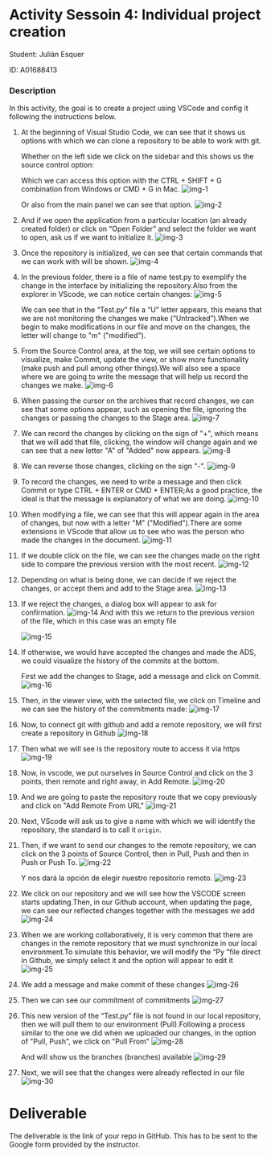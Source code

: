 # Activity Sessoin 4: Individual project creation

Student: Julián Esquer

ID: A01688413

### Description

In this activity, the goal is to create a project using VSCode and config it following the instructions below.

1. At the beginning of Visual Studio Code, we can see that it shows us options with which we can clone a repository to be able to work with git.

    Whether on the left side we click on the sidebar and this shows us the source control option:

    Which we can access this option with the CTRL + SHIFT + G combination from Windows or CMD + G in Mac.
    ![img-1](img-1.png)

    Or also from the main panel we can see that option.
    ![img-2](img-2.png)

2. And if we open the application from a particular location (an already created folder) or click on “Open Folder” and select the folder we want to open, ask us if we want to initialize it.
    ![img-3](img-3.png)

3. Once the repository is initialized, we can see that certain commands that we can work with will be shown.
    ![img-4](img-4.png)

4. In the previous folder, there is a file of name test.py to exemplify the change in the interface by initializing the repository.Also from the explorer in VScode, we can notice certain changes:
    ![img-5](img-5.png)

    We can see that in the “Test.py” file a “U” letter appears, this means that we are not monitoring the changes we make (“Untracked”).When we begin to make modifications in our file and move on the changes, the letter will change to "m" ("modified").

5. From the Source Control area, at the top, we will see certain options to visualize, make Commit, update the view, or show more functionality (make push and pull among other things).We will also see a space where we are going to write the message that will help us record the changes we make.
    ![img-6](img-6.png)

6. When passing the cursor on the archives that record changes, we can see that some options appear, such as opening the file, ignoring the changes or passing the changes to the Stage area.
    ![img-7](img-7.png)

7. We can record the changes by clicking on the sign of "+", which means that we will add that file, clicking, the window will change again and we can see that a new letter "A" of "Added" now appears.
    ![img-8](img-8.png)

8. We can reverse those changes, clicking on the sign "-".
    ![img-9](img-9.png)

9. To record the changes, we need to write a message and then click Commit or type CTRL + ENTER or CMD + ENTER;As a good practice, the ideal is that the message is explanatory of what we are doing.
    ![img-10](img-10.png)

10. When modifying a file, we can see that this will appear again in the area of changes, but now with a letter "M" ("Modified").There are some extensions in VScode that allow us to see who was the person who made the changes in the document.
    ![img-11](img-11.png)

11. If we double click on the file, we can see the changes made on the right side to compare the previous version with the most recent.
    ![img-12](img-12.png)

12. Depending on what is being done, we can decide if we reject the changes, or accept them and add to the Stage area.
    ![img-13](img-13.png)

13. If we reject the changes, a dialog box will appear to ask for confirmation.
    ![img-14](img-14.png)
    And with this we return to the previous version of the file, which in this case was an empty file

    ![img-15](img-15.png)

14. If otherwise, we would have accepted the changes and made the ADS, we could visualize the history of the commits at the bottom.

    First we add the changes to Stage, add a message and click on Commit.
    ![img-16](img-16.png)

15. Then, in the viewer view, with the selected file, we click on Timeline and we can see the history of the commitments made:
    ![img-17](img-17.png)

16. Now, to connect git with github and add a remote repository, we will first create a repository in Github
    ![img-18](img-18.png)

17. Then what we will see is the repository route to access it via https
    ![img-19](img-19.png)

18. Now, in vscode, we put ourselves in Source Control and click on the 3 points, then remote and right away, in Add Remote.
    ![img-20](img-20.png)

19. And we are going to paste the repository route that we copy previously and click on "Add Remote From URL"
    ![img-21](img-21.png)

20. Next, VScode will ask us to give a name with which we will identify the repository, the standard is to call it `origin`.

21. Then, if we want to send our changes to the remote repository, we can click on the 3 points of Source Control, then in Pull, Push and then in Push or Push To.
    ![img-22](img-22.png)

    Y nos dará la opción de elegir nuestro repositorio remoto.
    ![img-23](img-23.png)

22. We click on our repository and we will see how the VSCODE screen starts updating.Then, in our Github account, when updating the page, we can see our reflected changes together with the messages we add
    ![img-24](img-24.png)

23. When we are working collaboratively, it is very common that there are changes in the remote repository that we must synchronize in our local environment.To simulate this behavior, we will modify the “Py ”file direct in Github, we simply select it and the option will appear to edit it
    ![img-25](img-25.png)

24. We add a message and make commit of these changes
    ![img-26](img-26.png)

25. Then we can see our commitment of commitments
    ![img-27](img-27.png)

26. This new version of the “Test.py” file is not found in our local repository, then we will pull them to our environment (Pull).Following a process similar to the one we did when we uploaded our changes, in the option of "Pull, Push", we click on "Pull From"
    ![img-28](img-28.png)

    And will show us the branches (branches) available 
    ![img-29](img-29.png)

27. Next, we will see that the changes were already reflected in our file
    ![img-30](img-30.png)

# Deliverable
The deliverable is the link of your repo in GitHub. This has to be sent to the Google form provided by the instructor.
